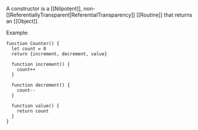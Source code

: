 A constructor is a [[Nilpotent]], non-[[ReferentiallyTransparent|ReferentialTransparency]] [[Routine]] that returns an [[Object]].

Example:

```
function Counter() {
  let count = 0
  return {increment, decrement, value}
  
  function increment() {
    count++
  }

  function decrement() {
    count--
  }

  function value() {
    return count
  }
}
```